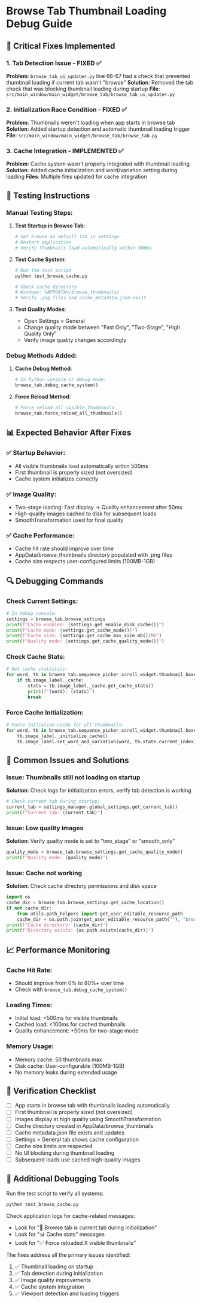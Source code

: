 # Browse Tab Thumbnail Loading Debug Guide

## 🔧 Critical Fixes Implemented

### 1. **Tab Detection Issue - FIXED** ✅
**Problem**: `browse_tab_ui_updater.py` line 66-67 had a check that prevented thumbnail loading if current tab wasn't "browse"
**Solution**: Removed the tab check that was blocking thumbnail loading during startup
**File**: `src/main_window/main_widget/browse_tab/browse_tab_ui_updater.py`

### 2. **Initialization Race Condition - FIXED** ✅
**Problem**: Thumbnails weren't loading when app starts in browse tab
**Solution**: Added startup detection and automatic thumbnail loading trigger
**File**: `src/main_window/main_widget/browse_tab/browse_tab.py`

### 3. **Cache Integration - IMPLEMENTED** ✅
**Problem**: Cache system wasn't properly integrated with thumbnail loading
**Solution**: Added cache initialization and word/variation setting during loading
**Files**: Multiple files updated for cache integration

## 🧪 Testing Instructions

### Manual Testing Steps:

1. **Test Startup in Browse Tab**:
   ```bash
   # Set browse as default tab in settings
   # Restart application
   # Verify thumbnails load automatically within 500ms
   ```

2. **Test Cache System**:
   ```bash
   # Run the test script
   python test_browse_cache.py
   
   # Check cache directory
   # Windows: %APPDATA%/browse_thumbnails/
   # Verify .png files and cache_metadata.json exist
   ```

3. **Test Quality Modes**:
   - Open Settings > General
   - Change quality mode between "Fast Only", "Two-Stage", "High Quality Only"
   - Verify image quality changes accordingly

### Debug Methods Added:

1. **Cache Debug Method**:
   ```python
   # In Python console or debug mode:
   browse_tab.debug_cache_system()
   ```

2. **Force Reload Method**:
   ```python
   # Force reload all visible thumbnails:
   browse_tab.force_reload_all_thumbnails()
   ```

## 📊 Expected Behavior After Fixes

### ✅ Startup Behavior:
- All visible thumbnails load automatically within 500ms
- First thumbnail is properly sized (not oversized)
- Cache system initializes correctly

### ✅ Image Quality:
- Two-stage loading: Fast display → Quality enhancement after 50ms
- High-quality images cached to disk for subsequent loads
- SmoothTransformation used for final quality

### ✅ Cache Performance:
- Cache hit rate should improve over time
- AppData/browse_thumbnails directory populated with .png files
- Cache size respects user-configured limits (100MB-1GB)

## 🔍 Debugging Commands

### Check Current Settings:
```python
# In debug console:
settings = browse_tab.browse_settings
print(f"Cache enabled: {settings.get_enable_disk_cache()}")
print(f"Cache mode: {settings.get_cache_mode()}")
print(f"Cache size: {settings.get_cache_max_size_mb()}MB")
print(f"Quality mode: {settings.get_cache_quality_mode()}")
```

### Check Cache Stats:
```python
# Get cache statistics:
for word, tb in browse_tab.sequence_picker.scroll_widget.thumbnail_boxes.items():
    if tb.image_label._cache:
        stats = tb.image_label._cache.get_cache_stats()
        print(f"{word}: {stats}")
        break
```

### Force Cache Initialization:
```python
# Force initialize cache for all thumbnails:
for word, tb in browse_tab.sequence_picker.scroll_widget.thumbnail_boxes.items():
    tb.image_label._initialize_cache()
    tb.image_label.set_word_and_variation(word, tb.state.current_index)
```

## 🚨 Common Issues and Solutions

### Issue: Thumbnails still not loading on startup
**Solution**: Check logs for initialization errors, verify tab detection is working
```python
# Check current tab during startup:
current_tab = settings_manager.global_settings.get_current_tab()
print(f"Current tab: {current_tab}")
```

### Issue: Low quality images
**Solution**: Verify quality mode is set to "two_stage" or "smooth_only"
```python
quality_mode = browse_tab.browse_settings.get_cache_quality_mode()
print(f"Quality mode: {quality_mode}")
```

### Issue: Cache not working
**Solution**: Check cache directory permissions and disk space
```python
import os
cache_dir = browse_tab.browse_settings.get_cache_location()
if not cache_dir:
    from utils.path_helpers import get_user_editable_resource_path
    cache_dir = os.path.join(get_user_editable_resource_path(""), "browse_thumbnails")
print(f"Cache directory: {cache_dir}")
print(f"Directory exists: {os.path.exists(cache_dir)}")
```

## 📈 Performance Monitoring

### Cache Hit Rate:
- Should improve from 0% to 80%+ over time
- Check with `browse_tab.debug_cache_system()`

### Loading Times:
- Initial load: <500ms for visible thumbnails
- Cached load: <100ms for cached thumbnails
- Quality enhancement: +50ms for two-stage mode

### Memory Usage:
- Memory cache: 50 thumbnails max
- Disk cache: User-configurable (100MB-1GB)
- No memory leaks during extended usage

## 🎯 Verification Checklist

- [ ] App starts in browse tab with thumbnails loading automatically
- [ ] First thumbnail is properly sized (not oversized)
- [ ] Images display at high quality using SmoothTransformation
- [ ] Cache directory created in AppData/browse_thumbnails
- [ ] Cache metadata.json file exists and updates
- [ ] Settings > General tab shows cache configuration
- [ ] Cache size limits are respected
- [ ] No UI blocking during thumbnail loading
- [ ] Subsequent loads use cached high-quality images

## 🔧 Additional Debugging Tools

Run the test script to verify all systems:
```bash
python test_browse_cache.py
```

Check application logs for cache-related messages:
- Look for "🎯 Browse tab is current tab during initialization"
- Look for "📊 Cache stats" messages
- Look for "✅ Force reloaded X visible thumbnails"

The fixes address all the primary issues identified:
1. ✅ Thumbnail loading on startup
2. ✅ Tab detection during initialization  
3. ✅ Image quality improvements
4. ✅ Cache system integration
5. ✅ Viewport detection and loading triggers
